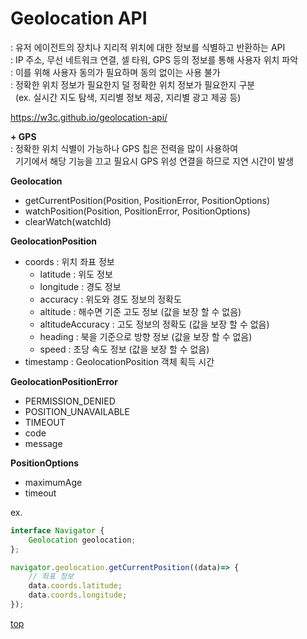 # Geolocation API
: 유저 에이전트의 장치나 지리적 위치에 대한 정보를 식별하고 반환하는 API    
: IP 주소, 무선 네트워크 연결, 셀 타워, GPS 등의 정보를 통해 사용자 위치 파악   
: 이를 위해 사용자 동의가 필요하며 동의 없이는 사용 불가  
: 정확한 위치 정보가 필요한지 덜 정확한 위치 정보가 필요한지 구분        
&nbsp; (ex. 실시간 지도 탐색, 지리별 정보 제공, 지리별 광고 제공 등)


https://w3c.github.io/geolocation-api/


**+ GPS**  
: 정확한 위치 식별이 가능하나 GPS 칩은 전력을 많이 사용하여   
&nbsp; 기기에서 해당 기능을 끄고 필요시 GPS 위성 연결을 하므로 지연 시간이 발생   


**Geolocation**
- getCurrentPosition(Position, PositionError, PositionOptions)
- watchPosition(Position, PositionError, PositionOptions)
- clearWatch(watchId)


**GeolocationPosition**
- coords : 위치 좌표 정보
    - latitude : 위도 정보
    - longitude : 경도 정보
    - accuracy : 위도와 경도 정보의 정확도
    - altitude : 해수면 기준 고도 정보 (값을 보장 할 수 없음)
    - altitudeAccuracy : 고도 정보의 정확도 (값을 보장 할 수 없음)
    - heading : 북을 기준으로 방향 정보 (값을 보장 할 수 없음)
    - speed : 초당 속도 정보 (값을 보장 할 수 없음)
- timestamp : GeolocationPosition 객체 획득 시간  


**GeolocationPositionError**
- PERMISSION_DENIED
- POSITION_UNAVAILABLE
- TIMEOUT
- code
- message


**PositionOptions**
- maximumAge
- timeout


ex.
```js
interface Navigator {
    Geolocation geolocation;
};

navigator.geolocation.getCurrentPosition((data)=> {
    // 좌표 정보
    data.coords.latitude;
    data.coords.longitude;
});
```



[top](#)
